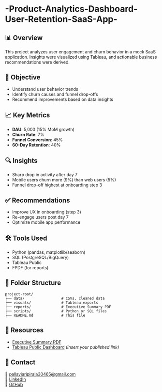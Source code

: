 # -Product-Analytics-Dashboard-User-Retention-SaaS-App-

## 📊 Overview
This project analyzes user engagement and churn behavior in a mock SaaS application. Insights were visualized using Tableau, and actionable business recommendations were derived.

## 🎯 Objective
- Understand user behavior trends
- Identify churn causes and funnel drop-offs
- Recommend improvements based on data insights

## 📈 Key Metrics
- **DAU**: 5,000 (15% MoM growth)
- **Churn Rate**: 7%
- **Funnel Conversion**: 45%
- **60-Day Retention**: 40%

## 🔍 Insights
- Sharp drop in activity after day 7
- Mobile users churn more (9%) than web users (5%)
- Funnel drop-off highest at onboarding step 3

## ✅ Recommendations
- Improve UX in onboarding (step 3)
- Re-engage users post day 7
- Optimize mobile app performance

## 🛠 Tools Used
- Python (pandas, matplotlib/seaborn)
- SQL (PostgreSQL/BigQuery)
- Tableau Public
- FPDF (for reports)

## 📂 Folder Structure
```
project-root/
├── data/                 # CSVs, cleaned data
├── visuals/              # Tableau exports
├── reports/              # Executive Summary PDF
├── scripts/              # Python or SQL files
├── README.md             # This file
```

## 📎 Resources
- [Executive Summary PDF](./reports/SaaS_Executive_Summary.pdf)
- [Tableau Public Dashboard](#) *(Insert your published link)*

## 🙋 Contact
📧 pallaviaripirala30465@gmail.com  
🔗 [LinkedIn](https://linkedin.com/in/aripirala-pallavi)  
💼 [GitHub](https://github.com/pallaviaripirala)
